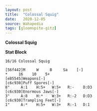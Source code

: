 ```yaml
---
layout: post
title:  "Colossal Squig"
date:   2020-12-05
source: Wahapedia
tags: [gloomspite-gitz]
---
```


**Colossal Squig**

**Stat Block**
```
16/16 Colossal Squig
```

```
[56f442]M     W     B     Sa    [-]
*     16    10    5+    
[e85545]Weapons[-]
[c6c930]Puff Spores[-]
8"     A:1    H:5+   W:5+   R:-    D:D3  
[c6c930]Enormous Jaws[-]
3"     A:8    H:*    W:3+   R:-2   D:D3  
[c6c930]Trampling Feet[-]
1"     A:*    H:5+   W:3+   R:-1   D:1   
```



